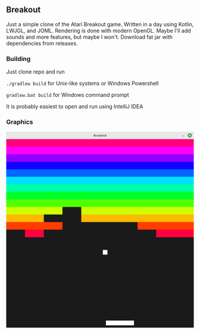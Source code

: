 ## Breakout
Just a simple clone of the Atari Breakout game. Written in a day using Kotlin, LWJGL, and JOML. Rendering is done with modern OpenGL. Maybe I'll add sounds and more features, but maybe I won't. Download fat jar with dependencies from releases.
### Building
Just clone repo and run 

`./gradlew build` for Unix-like systems or Windows Powershell

`gradlew.bat build` for Windows command prompt

It is probably easiest to open and run using IntelliJ IDEA

### Graphics
![alt text](https://github.com/Gav06/Breakout/blob/master/image.png?raw=true)
